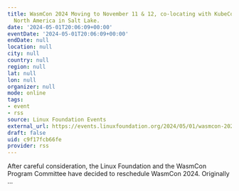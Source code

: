 ```yaml
---
title: WasmCon 2024 Moving to November 11 & 12, co-locating with KubeCon + CloudNativeCon
  North America in Salt Lake.
date: '2024-05-01T20:06:09+00:00'
eventDate: '2024-05-01T20:06:09+00:00'
endDate: null
location: null
city: null
country: null
region: null
lat: null
lon: null
organizer: null
mode: online
tags:
- event
- rss
source: Linux Foundation Events
external_url: https://events.linuxfoundation.org/2024/05/01/wasmcon-2024-moving-to-november-11-12-co-locating-with-kubecon-cloudnativecon-north-america-in-salt-lake/
draft: false
uid: c9f17fcb66fe
provider: rss
---
```

After careful consideration, the Linux Foundation and the WasmCon Program Committee have decided to reschedule WasmCon 2024. Originally …
